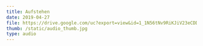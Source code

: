 ```yaml
---
title: Aufstehen
date: 2019-04-27
file: https://drive.google.com/uc?export=view&id=1_1N56tNv9RiKJiV23eCDDdvhgQ-CIqnB
thumb: /static/audio_thumb.jpg
type: audio
---
```


